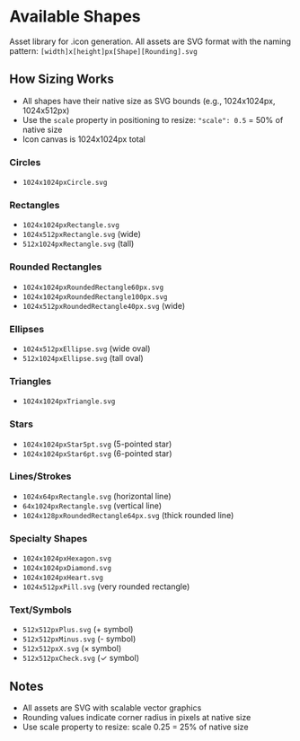 # Available Shapes

Asset library for .icon generation. All assets are SVG format with the naming pattern: `[width]x[height]px[Shape][Rounding].svg`

## How Sizing Works
- All shapes have their native size as SVG bounds (e.g., 1024x1024px, 1024x512px)
- Use the `scale` property in positioning to resize: `"scale": 0.5` = 50% of native size
- Icon canvas is 1024x1024px total

### Circles
- `1024x1024pxCircle.svg`

### Rectangles  
- `1024x1024pxRectangle.svg`
- `1024x512pxRectangle.svg` (wide)
- `512x1024pxRectangle.svg` (tall)

### Rounded Rectangles
- `1024x1024pxRoundedRectangle60px.svg`
- `1024x1024pxRoundedRectangle100px.svg`
- `1024x512pxRoundedRectangle40px.svg` (wide)

### Ellipses
- `1024x512pxEllipse.svg` (wide oval)
- `512x1024pxEllipse.svg` (tall oval)

### Triangles
- `1024x1024pxTriangle.svg`

### Stars
- `1024x1024pxStar5pt.svg` (5-pointed star)
- `1024x1024pxStar6pt.svg` (6-pointed star)

### Lines/Strokes
- `1024x64pxRectangle.svg` (horizontal line)
- `64x1024pxRectangle.svg` (vertical line)
- `1024x128pxRoundedRectangle64px.svg` (thick rounded line)

### Specialty Shapes
- `1024x1024pxHexagon.svg`
- `1024x1024pxDiamond.svg`
- `1024x1024pxHeart.svg`
- `1024x512pxPill.svg` (very rounded rectangle)

### Text/Symbols
- `512x512pxPlus.svg` (+ symbol)
- `512x512pxMinus.svg` (- symbol)
- `512x512pxX.svg` (× symbol)
- `512x512pxCheck.svg` (✓ symbol)

## Notes
- All assets are SVG with scalable vector graphics
- Rounding values indicate corner radius in pixels at native size
- Use scale property to resize: scale 0.25 = 25% of native size
